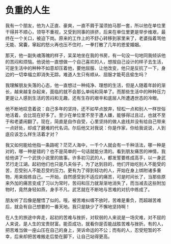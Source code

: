 # 负重的人生

我有一个朋友，他为人正直、豪爽，一直不屑于溜须拍马那一套，所以他在单位里干得并不顺心，领导不重视，又受到同事的排挤，后来在单位里更是举步维艰，最终在一个关口，被迫下岗。原来的工作上的不舒心转移到家里来了，老婆指着骂他无能、窝囊，窜起的怒火再也压不住时，一拳打散了几年的恩爱婚姻。 

那天，他一副失魂落魄的样子，呆呆地坐在我的书房，有一句没一句地同我倾诉他的苦闷和烦恼。他说他一直想做一个自己喜欢的人，想按自己设计的样子去生活，可是生活中的种种不如意却压着他，要他屈服、让他改变，他只是反抗了一下，身边的一切幸福立即消失无踪。难道人生只有顺从、屈服才能苟且偷生吗？ 

我理解朋友失落的心态，他一直想过一种纯净、理想的生活，但是人随着年龄的渐长，越来越复杂起来，面临的就不会那么单纯和简单了。而那些生活中的种种压力更是让人感到生活的苦闷和无趣，还有生存的艰辛和底层人所遭遇世态的冷眼。 

他不断地叹息着说：自己多年的坚持，还不如早点放弃，轻松一点和别人一样世俗地活着，会比现在好多了。至少在单位里不至于遭人嫌，能够得过且过，也就不至于和老婆闹翻了。现在，简直是自作自受，心里坚持的做人底线并没有给自己带来一点好处，却成了磨难的代名词。尔后他又对我说：你是作家，你给我说说，人到底应该怎么样生活着才对？ 

我又如何能给他指一条路呢？茫茫人海中，一千个人就会有一千种活法，哪一种是对的，哪一种是错的？也不是简单的一句话就能分清的。看到朋友痛苦的神情，我给他讲了一个武侠小说里的故事。许多初习武的人，都发誓要练成高手，以一身武艺行走江湖。起初他们也只是凡夫俗子，为了达到目的，他们开始吃别人不能受的苦，忍受别人不能忍受的压力。更有为了得到轻功的人，开始在身上绑附诸多重物，用来煅练自己。一开始，自然感受到不适应的痛苦，可是时间长了，当那些原来外加的痛苦变成了习以为常时，苦闷和压力就渐渐地消失了，而当减去这些附加物时，竟然身轻如燕，身手不凡，武艺就在不断地与苦难的对抗中练成了。 

朋友听了后像是醒悟了似的。哦，被苦难纠缠不放时，苦难是重负，而超越苦难后，就会有自己想要的一番天地。我只是缺少了不懈地坚持啊！ 

在人生的旅途中奔走，起初的苦难与挫折，对软弱的人来说是一场灾难，对不屈的人来说，是人生的宝贵财富。能否成功，就看你是否能战胜苦难与挫折。有的人，把苦难当做一座山压在自己的身上，哭诉命运的不公；而有的人，忍受短暂的不幸，后来却把苦难搬走后垫在脚下，让自己站得更高。
 